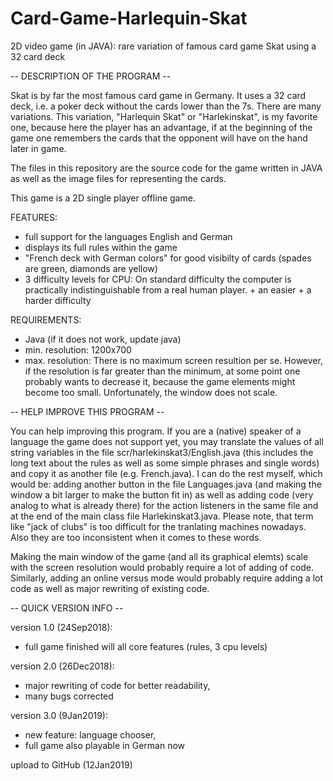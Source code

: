 # Card-Game-Harlequin-Skat
2D video game (in JAVA): rare variation of famous card game Skat using a 32 card deck

-- DESCRIPTION OF THE PROGRAM --

Skat is by far the most famous card game in Germany. It uses a 32 card deck, i.e. a poker deck without the cards lower than the 7s.
There are many variations. This variation, "Harlequin Skat" or "Harlekinskat", is my favorite one, because here the player has an advantage, if at the beginning of the game one remembers the cards that the opponent will have on the hand later in game.

The files in this repository are the source code for the game written in JAVA as well as the image files for representing the cards.

This game is a 2D single player offline game.

FEATURES:
* full support for the languages English and German
* displays its full rules within the game
* "French deck with German colors" for good visibilty of cards (spades are green, diamonds are yellow)
* 3 difficulty levels for CPU:
On standard difficulty the computer is practically indistinguishable from a real human player. + an easier + a harder difficulty

REQUIREMENTS:
* Java (if it does not work, update java)
* min. resolution: 1200x700
* max. resolution: There is no maximum screen resultion per se. However, if the resolution is far greater than the minimum, at some point one probably wants to decrease it, because the game elements might become too small. Unfortunately, the window does not scale.

-- HELP IMPROVE THIS PROGRAM --

You can help improving this program. If you are a (native) speaker of a language the game does not support yet, you may translate the values of all string variables in the file scr/harlekinskat3/English.java (this includes the long text about the rules as well as some simple phrases and single words) and copy it as another file (e.g. French.java). I can do the rest myself, which would be: adding another button in the file Languages.java (and making the window a bit larger to make the button fit in) as well as adding code (very analog to what is already there) for the action listeners in the same file and at the end of the main class file Harlekinskat3.java.
Please note, that term like "jack of clubs" is too difficult for the tranlating machines nowadays. Also they are too inconsistent when it comes to these words.

Making the main window of the game (and all its graphical elemts) scale with the screen resolution would probably require a lot of adding of code.
Similarly, adding an online versus mode would probably require adding a lot code as well as major rewriting of existing code.


-- QUICK VERSION INFO --

version 1.0 (24Sep2018):
* full game finished will all core features (rules, 3 cpu levels)

version 2.0 (26Dec2018):
* major rewriting of code for better readability,
* many bugs corrected

version 3.0 (9Jan2019):
* new feature: language chooser,
* full game also playable in German now

upload to GitHub (12Jan2019)

